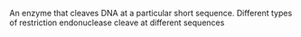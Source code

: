 An enzyme that cleaves DNA at a particular short sequence. Different types of restriction endonuclease cleave at different sequences
